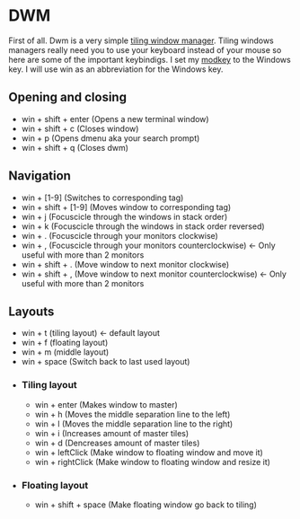 # DWM
First of all. Dwm is a very simple [tiling window manager](https://en.wikipedia.org/wiki/Tiling_window_manager). 
Tiling windows managers really need you to use your keyboard instead of your mouse so here are some of the important keybindigs.
I set my [modkey](https://dwm.suckless.org/customisation/windows_key/) to the Windows key. I will use win as an abbreviation for the Windows key.

## Opening and closing
- win + shift + enter (Opens a new terminal window)
- win + shift + c (Closes window)
- win + p (Opens dmenu aka your search prompt)
- win + shift + q (Closes dwm)

## Navigation
- win + [1-9] (Switches to corresponding tag)
- win + shift + [1-9] (Moves window to corresponding tag)
- win + j (Focuscicle through the windows in stack order)
- win + k (Focuscicle through the windows in stack order reversed)
- win + . (Focuscicle through your monitors clockwise)
- win + , (Focuscicle through your monitors counterclockwise) <- Only useful with more than 2 monitors
- win + shift + . (Move window to next monitor clockwise)
- win + shift + , (Move window to next monitor counterclockwise) <- Only useful with more than 2 monitors

## Layouts
- win + t (tiling layout) <- default layout
- win + f (floating layout)
- win + m (middle layout)
- win + space (Switch back to last used layout)
- ### Tiling layout
  - win + enter (Makes window to master)
  - win + h (Moves the middle separation line to the left)
  - win + l (Moves the middle separation line to the right)
  - win + i (Increases amount of master tiles)
  - win + d (Dencreases amount of master tiles)
  - win + leftClick (Make window to floating window and move it)
  - win + rightClick (Make window to floating window and resize it)
- ### Floating layout
  - win + shift + space (Make floating window go back to tiling)
